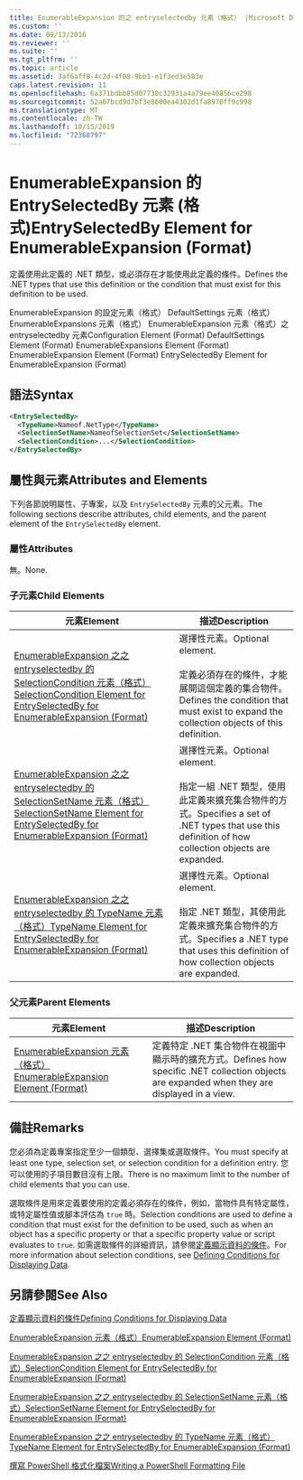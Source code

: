 ```yaml
---
title: EnumerableExpansion 的之 entryselectedby 元素（格式） |Microsoft Docs
ms.custom: ''
ms.date: 09/13/2016
ms.reviewer: ''
ms.suite: ''
ms.tgt_pltfrm: ''
ms.topic: article
ms.assetid: 3af6aff8-4c2d-4f08-9bb1-e1f3ed3e583e
caps.latest.revision: 11
ms.openlocfilehash: 6a371bdbb85d07730c32931a4a79ee40856ce298
ms.sourcegitcommit: 52a67bcd9d7bf3e8600ea4302d1fa8970ff9c998
ms.translationtype: MT
ms.contentlocale: zh-TW
ms.lasthandoff: 10/15/2019
ms.locfileid: "72368797"
---
```

# <a name="entryselectedby-element-for-enumerableexpansion-format"></a><span data-ttu-id="c119c-102">EnumerableExpansion 的 EntrySelectedBy 元素 (格式)</span><span class="sxs-lookup"><span data-stu-id="c119c-102">EntrySelectedBy Element for EnumerableExpansion (Format)</span></span>

<span data-ttu-id="c119c-103">定義使用此定義的 .NET 類型，或必須存在才能使用此定義的條件。</span><span class="sxs-lookup"><span data-stu-id="c119c-103">Defines the .NET types that use this definition or the condition that must exist for this definition to be used.</span></span>

<span data-ttu-id="c119c-104">EnumerableExpansion 的設定元素（格式） DefaultSettings 元素（格式） EnumerableExpansions 元素（格式） EnumerableExpansion 元素（格式）之 entryselectedby 元素</span><span class="sxs-lookup"><span data-stu-id="c119c-104">Configuration Element (Format) DefaultSettings Element (Format) EnumerableExpansions Element (Format) EnumerableExpansion Element (Format) EntrySelectedBy Element for EnumerableExpansion (Format)</span></span>

## <a name="syntax"></a><span data-ttu-id="c119c-105">語法</span><span class="sxs-lookup"><span data-stu-id="c119c-105">Syntax</span></span>

```xml
<EntrySelectedBy>
  <TypeName>Nameof.NetType</TypeName>
  <SelectionSetName>NameofSelectionSet</SelectionSetName>
  <SelectionCondition>...</SelectionCondition>
</EntrySelectedBy>
```

## <a name="attributes-and-elements"></a><span data-ttu-id="c119c-106">屬性與元素</span><span class="sxs-lookup"><span data-stu-id="c119c-106">Attributes and Elements</span></span>

<span data-ttu-id="c119c-107">下列各節說明屬性、子專案，以及 `EntrySelectedBy` 元素的父元素。</span><span class="sxs-lookup"><span data-stu-id="c119c-107">The following sections describe attributes, child elements, and the parent element of the `EntrySelectedBy` element.</span></span>

### <a name="attributes"></a><span data-ttu-id="c119c-108">屬性</span><span class="sxs-lookup"><span data-stu-id="c119c-108">Attributes</span></span>

<span data-ttu-id="c119c-109">無。</span><span class="sxs-lookup"><span data-stu-id="c119c-109">None.</span></span>

### <a name="child-elements"></a><span data-ttu-id="c119c-110">子元素</span><span class="sxs-lookup"><span data-stu-id="c119c-110">Child Elements</span></span>

|<span data-ttu-id="c119c-111">元素</span><span class="sxs-lookup"><span data-stu-id="c119c-111">Element</span></span>|<span data-ttu-id="c119c-112">描述</span><span class="sxs-lookup"><span data-stu-id="c119c-112">Description</span></span>|
|-------------|-----------------|
|[<span data-ttu-id="c119c-113">EnumerableExpansion 之之 entryselectedby 的 SelectionCondition 元素（格式）</span><span class="sxs-lookup"><span data-stu-id="c119c-113">SelectionCondition Element for EntrySelectedBy for EnumerableExpansion (Format)</span></span>](./selectioncondition-element-for-entryselectedby-for-enumerableexpansion-format.md)|<span data-ttu-id="c119c-114">選擇性元素。</span><span class="sxs-lookup"><span data-stu-id="c119c-114">Optional element.</span></span><br /><br /> <span data-ttu-id="c119c-115">定義必須存在的條件，才能展開這個定義的集合物件。</span><span class="sxs-lookup"><span data-stu-id="c119c-115">Defines the condition that must exist to expand the collection objects of this definition.</span></span>|
|[<span data-ttu-id="c119c-116">EnumerableExpansion 之之 entryselectedby 的 SelectionSetName 元素（格式）</span><span class="sxs-lookup"><span data-stu-id="c119c-116">SelectionSetName Element for EntrySelectedBy for EnumerableExpansion (Format)</span></span>](./selectionsetname-element-for-entryselectedby-for-enumerableexpansion-format.md)|<span data-ttu-id="c119c-117">選擇性元素。</span><span class="sxs-lookup"><span data-stu-id="c119c-117">Optional element.</span></span><br /><br /> <span data-ttu-id="c119c-118">指定一組 .NET 類型，使用此定義來擴充集合物件的方式。</span><span class="sxs-lookup"><span data-stu-id="c119c-118">Specifies a set of .NET types that use this definition of how collection objects are expanded.</span></span>|
|[<span data-ttu-id="c119c-119">EnumerableExpansion 之之 entryselectedby 的 TypeName 元素（格式）</span><span class="sxs-lookup"><span data-stu-id="c119c-119">TypeName Element for EntrySelectedBy for EnumerableExpansion (Format)</span></span>](./typename-element-for-entryselectedby-for-enumerableexpansion-format.md)|<span data-ttu-id="c119c-120">選擇性元素。</span><span class="sxs-lookup"><span data-stu-id="c119c-120">Optional element.</span></span><br /><br /> <span data-ttu-id="c119c-121">指定 .NET 類型，其使用此定義來擴充集合物件的方式。</span><span class="sxs-lookup"><span data-stu-id="c119c-121">Specifies a .NET type that uses this definition of how collection objects are expanded.</span></span>|

### <a name="parent-elements"></a><span data-ttu-id="c119c-122">父元素</span><span class="sxs-lookup"><span data-stu-id="c119c-122">Parent Elements</span></span>

|<span data-ttu-id="c119c-123">元素</span><span class="sxs-lookup"><span data-stu-id="c119c-123">Element</span></span>|<span data-ttu-id="c119c-124">描述</span><span class="sxs-lookup"><span data-stu-id="c119c-124">Description</span></span>|
|-------------|-----------------|
|[<span data-ttu-id="c119c-125">EnumerableExpansion 元素（格式）</span><span class="sxs-lookup"><span data-stu-id="c119c-125">EnumerableExpansion Element (Format)</span></span>](./enumerableexpansion-element-format.md)|<span data-ttu-id="c119c-126">定義特定 .NET 集合物件在視圖中顯示時的擴充方式。</span><span class="sxs-lookup"><span data-stu-id="c119c-126">Defines how specific .NET collection objects are expanded when they are displayed in a view.</span></span>|

## <a name="remarks"></a><span data-ttu-id="c119c-127">備註</span><span class="sxs-lookup"><span data-stu-id="c119c-127">Remarks</span></span>

<span data-ttu-id="c119c-128">您必須為定義專案指定至少一個類型、選擇集或選取條件。</span><span class="sxs-lookup"><span data-stu-id="c119c-128">You must specify at least one type, selection set, or selection condition for a definition entry.</span></span> <span data-ttu-id="c119c-129">您可以使用的子項目數目沒有上限。</span><span class="sxs-lookup"><span data-stu-id="c119c-129">There is no maximum limit to the number of child elements that you can use.</span></span>

<span data-ttu-id="c119c-130">選取條件是用來定義要使用的定義必須存在的條件，例如，當物件具有特定屬性，或特定屬性值或腳本評估為 `true` 時。</span><span class="sxs-lookup"><span data-stu-id="c119c-130">Selection conditions are used to define a condition that must exist for the definition to be used, such as when an object has a specific property or that a specific property value or script evaluates to `true`.</span></span> <span data-ttu-id="c119c-131">如需選取條件的詳細資訊，請參閱[定義顯示資料的條件](./defining-conditions-for-displaying-data.md)。</span><span class="sxs-lookup"><span data-stu-id="c119c-131">For more information about selection conditions, see [Defining Conditions for Displaying Data](./defining-conditions-for-displaying-data.md).</span></span>

## <a name="see-also"></a><span data-ttu-id="c119c-132">另請參閱</span><span class="sxs-lookup"><span data-stu-id="c119c-132">See Also</span></span>

[<span data-ttu-id="c119c-133">定義顯示資料的條件</span><span class="sxs-lookup"><span data-stu-id="c119c-133">Defining Conditions for Displaying Data</span></span>](./defining-conditions-for-displaying-data.md)

[<span data-ttu-id="c119c-134">EnumerableExpansion 元素（格式）</span><span class="sxs-lookup"><span data-stu-id="c119c-134">EnumerableExpansion Element (Format)</span></span>](./enumerableexpansion-element-format.md)

[<span data-ttu-id="c119c-135">EnumerableExpansion 之之 entryselectedby 的 SelectionCondition 元素（格式）</span><span class="sxs-lookup"><span data-stu-id="c119c-135">SelectionCondition Element for EntrySelectedBy for EnumerableExpansion (Format)</span></span>](./selectioncondition-element-for-entryselectedby-for-enumerableexpansion-format.md)

[<span data-ttu-id="c119c-136">EnumerableExpansion 之之 entryselectedby 的 SelectionSetName 元素（格式）</span><span class="sxs-lookup"><span data-stu-id="c119c-136">SelectionSetName Element for EntrySelectedBy for EnumerableExpansion (Format)</span></span>](./selectionsetname-element-for-entryselectedby-for-enumerableexpansion-format.md)

[<span data-ttu-id="c119c-137">EnumerableExpansion 之之 entryselectedby 的 TypeName 元素（格式）</span><span class="sxs-lookup"><span data-stu-id="c119c-137">TypeName Element for EntrySelectedBy for EnumerableExpansion (Format)</span></span>](./typename-element-for-entryselectedby-for-enumerableexpansion-format.md)

[<span data-ttu-id="c119c-138">撰寫 PowerShell 格式化檔案</span><span class="sxs-lookup"><span data-stu-id="c119c-138">Writing a PowerShell Formatting File</span></span>](./writing-a-powershell-formatting-file.md)
